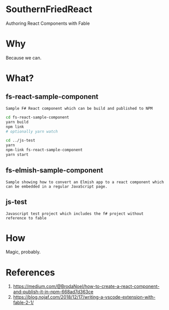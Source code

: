 # SouthernFriedReact
Authoring React Components with Fable

# Why

Because we can.

# What?

## fs-react-sample-component

    Sample F# React component which can be build and published to NPM

```bash
cd fs-react-sample-component
yarn build
npm link
# optionally yarn watch

cd ../js-test
yarn
npm-link fs-react-sample-component
yarn start
```

## fs-elmish-sample-component
    Sample showing how to convert an Elmish app to a react component which can be embedded in a regular JavaScript page.
        
## js-test

    Javascript test project which includes the f# project without reference to fable

# How

 Magic, probably.


# References

1. https://medium.com/@BrodaNoel/how-to-create-a-react-component-and-publish-it-in-npm-668ad7d363ce
2. https://blog.nojaf.com/2018/12/17/writing-a-vscode-extension-with-fable-2-1/
